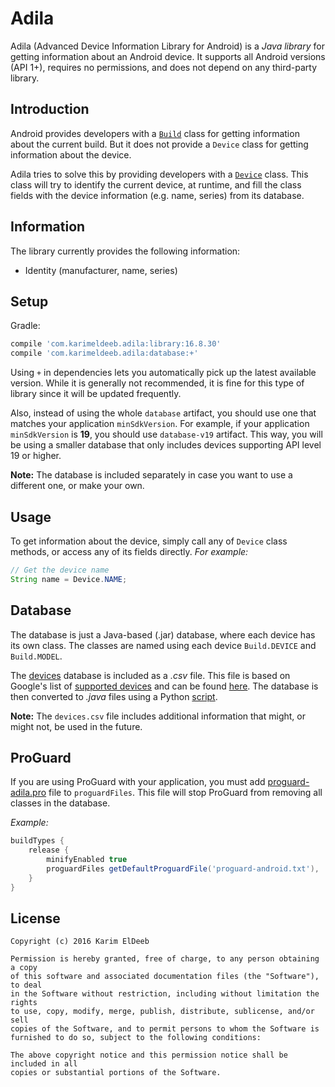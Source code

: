 Adila
=====

Adila (Advanced Device Information Library for Android) is a *Java library* for getting information about an Android device. It supports all Android versions (API 1+), requires no permissions, and does not depend on any third-party library.

Introduction
------------

Android provides developers with a [`Build`][1] class for getting information about the current build. But it does not provide a `Device` class for getting information about the device.

Adila tries to solve this by providing developers with a [`Device`](library/src/main/java/com/karimeldeeb/adila/Device.java) class. This class will try to identify the current device, at runtime, and fill the class fields with the device information (e.g. name, series) from its database.

Information
-----------

The library currently provides the following information:

- Identity (manufacturer, name, series)

Setup
-----

Gradle:

```groovy
compile 'com.karimeldeeb.adila:library:16.8.30'
compile 'com.karimeldeeb.adila:database:+'
```

Using `+` in dependencies lets you automatically pick up the latest available version. While it is generally not recommended, it is fine for this type of library since it will be updated frequently.

Also, instead of using the whole `database` artifact, you should use one that matches your application `minSdkVersion`. For example, if your application `minSdkVersion` is **19**, you should use `database-v19` artifact. This way, you will be using a smaller database that only includes devices supporting API level 19 or higher.

**Note:** The database is included separately in case you want to use a different one, or make your own.

Usage
-----

To get information about the device, simply call any of `Device` class methods, or access any of its fields directly. *For example:*

```java
// Get the device name
String name = Device.NAME;
```

Database
--------

The database is just a Java-based (.jar) database, where each device has its own class. The classes are named using each device `Build.DEVICE` and `Build.MODEL`.

The [devices](devices.csv) database is included as a *.csv* file. This file is based on Google's list of [supported devices][2] and can be found [here][3]. The database is then converted to *.java* files using a Python [script](devices.py).

**Note:** The `devices.csv` file includes additional information that might, or might not, be used in the future.

ProGuard
--------

If you are using ProGuard with your application, you must add [proguard-adila.pro](database/proguard-adila.pro) file to `proguardFiles`. This file will stop ProGuard from removing all classes in the database.

*Example:*

```groovy
buildTypes {
    release {
        minifyEnabled true
        proguardFiles getDefaultProguardFile('proguard-android.txt'), 'proguard-adila.pro'
    }
}
```

License
-------

    Copyright (c) 2016 Karim ElDeeb

    Permission is hereby granted, free of charge, to any person obtaining a copy
    of this software and associated documentation files (the "Software"), to deal
    in the Software without restriction, including without limitation the rights
    to use, copy, modify, merge, publish, distribute, sublicense, and/or sell
    copies of the Software, and to permit persons to whom the Software is
    furnished to do so, subject to the following conditions:

    The above copyright notice and this permission notice shall be included in all
    copies or substantial portions of the Software.

[1]: http://developer.android.com/reference/android/os/Build.html
[2]: http://storage.googleapis.com/play_public/supported_devices.csv
[3]: https://support.google.com/googleplay/answer/1727131

